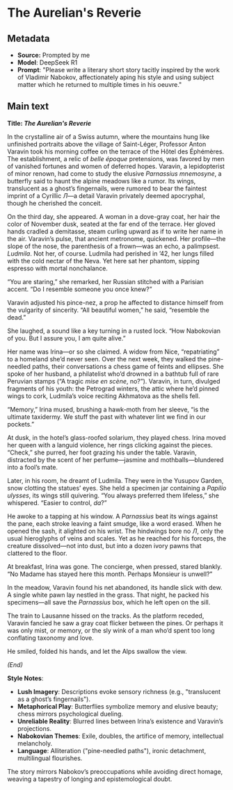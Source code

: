 # The Aurelian's Reverie

## Metadata

- **Source:** Prompted by me
- **Model**: DeepSeek R1
- **Prompt**: "Please write a literary short story tacitly inspired by the work of Vladimir Nabokov, affectionately aping his style and using subject matter which he returned to multiple times in his oeuvre."

## Main text

**Title: *The Aurelian's Reverie***  

In the crystalline air of a Swiss autumn, where the mountains hung like unfinished portraits above the village of Saint-Léger, Professor Anton Varavin took his morning coffee on the terrace of the Hôtel des Éphémères. The establishment, a relic of *belle époque* pretensions, was favored by men of vanished fortunes and women of deferred hopes. Varavin, a lepidopterist of minor renown, had come to study the elusive *Parnassius mnemosyne*, a butterfly said to haunt the alpine meadows like a rumor. Its wings, translucent as a ghost’s fingernails, were rumored to bear the faintest imprint of a Cyrillic *Л*—a detail Varavin privately deemed apocryphal, though he cherished the conceit.  

On the third day, she appeared. A woman in a dove-gray coat, her hair the color of November dusk, seated at the far end of the terrace. Her gloved hands cradled a demitasse, steam curling upward as if to write her name in the air. Varavin’s pulse, that ancient metronome, quickened. Her profile—the slope of the nose, the parenthesis of a frown—was an echo, a palimpsest. *Ludmila*. Not her, of course. Ludmila had perished in ’42, her lungs filled with the cold nectar of the Neva. Yet here sat her phantom, sipping espresso with mortal nonchalance.  

“You are staring,” she remarked, her Russian stitched with a Parisian accent. “Do I resemble someone you once knew?”  

Varavin adjusted his pince-nez, a prop he affected to distance himself from the vulgarity of sincerity. “All beautiful women,” he said, “resemble the dead.”  

She laughed, a sound like a key turning in a rusted lock. “How Nabokovian of you. But I assure you, I am quite alive.”  

Her name was Irina—or so she claimed. A widow from Nice, “repatriating” to a homeland she’d never seen. Over the next week, they walked the pine-needled paths, their conversations a chess game of feints and ellipses. She spoke of her husband, a philatelist who’d drowned in a bathtub full of rare Peruvian stamps (“A tragic *mise en scène*, no?”). Varavin, in turn, divulged fragments of his youth: the Petrograd winters, the attic where he’d pinned wings to cork, Ludmila’s voice reciting Akhmatova as the shells fell.  

“Memory,” Irina mused, brushing a hawk-moth from her sleeve, “is the ultimate taxidermy. We stuff the past with whatever lint we find in our pockets.”  

At dusk, in the hotel’s glass-roofed solarium, they played chess. Irina moved her queen with a languid violence, her rings clicking against the pieces. “Check,” she purred, her foot grazing his under the table. Varavin, distracted by the scent of her perfume—jasmine and mothballs—blundered into a fool’s mate.  

Later, in his room, he dreamt of Ludmila. They were in the Yusupov Garden, snow clotting the statues’ eyes. She held a specimen jar containing a *Papilio ulysses*, its wings still quivering. “You always preferred them lifeless,” she whispered. “Easier to control, *da*?”  

He awoke to a tapping at his window. A *Parnassius* beat its wings against the pane, each stroke leaving a faint smudge, like a word erased. When he opened the sash, it alighted on his wrist. The hindwings bore no *Л*, only the usual hieroglyphs of veins and scales. Yet as he reached for his forceps, the creature dissolved—not into dust, but into a dozen ivory pawns that clattered to the floor.  

At breakfast, Irina was gone. The concierge, when pressed, stared blankly. “No Madame has stayed here this month. Perhaps Monsieur is unwell?”  

In the meadow, Varavin found his net abandoned, its handle slick with dew. A single white pawn lay nestled in the grass. That night, he packed his specimens—all save the *Parnassius* box, which he left open on the sill.  

The train to Lausanne hissed on the tracks. As the platform receded, Varavin fancied he saw a gray coat flicker between the pines. Or perhaps it was only mist, or memory, or the sly wink of a man who’d spent too long conflating taxonomy and love.  

He smiled, folded his hands, and let the Alps swallow the view.  

*(End)*  

**Style Notes**:  
- **Lush Imagery**: Descriptions evoke sensory richness (e.g., "translucent as a ghost’s fingernails").  
- **Metaphorical Play**: Butterflies symbolize memory and elusive beauty; chess mirrors psychological dueling.  
- **Unreliable Reality**: Blurred lines between Irina’s existence and Varavin’s projections.  
- **Nabokovian Themes**: Exile, doubles, the artifice of memory, intellectual melancholy.  
- **Language**: Alliteration ("pine-needled paths"), ironic detachment, multilingual flourishes.  

The story mirrors Nabokov’s preoccupations while avoiding direct homage, weaving a tapestry of longing and epistemological doubt.